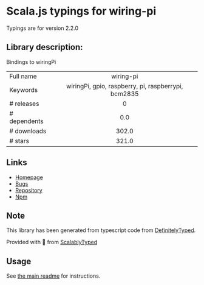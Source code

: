
# Scala.js typings for wiring-pi

Typings are for version 2.2.0

## Library description:
Bindings to wiringPi

|                    |                 |
| ------------------ | :-------------: |
| Full name          | wiring-pi |
| Keywords           | wiringPi, gpio, raspberry, pi, raspberrypi, bcm2835 |
| # releases         | 0 |
| # dependents       | 0.0 |
| # downloads        | 302.0 |
| # stars            | 321.0 |

## Links
- [Homepage](https://github.com/WiringPi/WiringPi-Node#readme)
- [Bugs](https://github.com/WiringPi/WiringPi-Node/issues)
- [Repository](https://github.com/WiringPi/WiringPi-Node)
- [Npm](https://www.npmjs.com/package/wiring-pi)
    


## Note
This library has been generated from typescript code from [DefinitelyTyped](https://definitelytyped.org).

Provided with :purple_heart: from [ScalablyTyped](https://github.com/oyvindberg/ScalablyTyped)

## Usage
See [the main readme](../../readme.md) for instructions.


